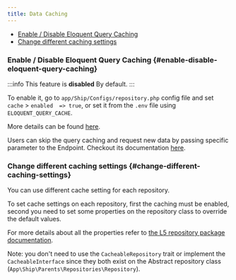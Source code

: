 ```yaml
---
title: Data Caching
---
```


- [Enable / Disable Eloquent Query Caching](#enable-disable-eloquent-query-caching)
- [Change different caching settings](#change-different-caching-settings)


### Enable / Disable Eloquent Query Caching {#enable-disable-eloquent-query-caching}

:::info
This feature is **disabled** By default. 
:::

To enable it, go to `app/Ship/Configs/repository.php` config file and set `cache` > `enabled  => true`, or set it from the `.env` file using `ELOQUENT_QUERY_CACHE`.

More details can be found [here](https://github.com/andersao/l5-repository#cache-config).

Users can skip the query caching and request new data by passing specific parameter to the Endpoint. Checkout its documentation [here](./query-parameters#skip-caching).

### Change different caching settings {#change-different-caching-settings}

You can use different cache setting for each repository.

To set cache settings on each repository, first the caching must be enabled, second you need to set some properties on the repository class to override the default values.

For more details about all the properties refer to [the L5 repository package documentation](https://github.com/andersao/l5-repository#cache-config).

Note: you don't need to use the `CacheableRepository` trait or implement the `CacheableInterface` since they both exist on the Abstract repository class (`App\Ship\Parents\Repositories\Repository`).
